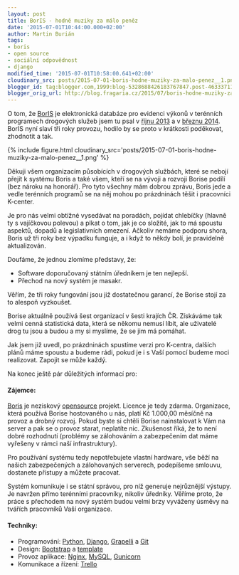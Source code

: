 ```yaml
---
layout: post
title: BorIS - hodně muziky za málo peněz
date: '2015-07-01T10:44:00.000+02:00'
author: Martin Burián
tags:
- boris
- open source
- sociální odpovědnost
- django
modified_time: '2015-07-01T10:58:00.641+02:00'
cloudinary_src: posts/2015-07-01-boris-hodne-muziky-za-malo-penez__1.png
blogger_id: tag:blogger.com,1999:blog-5328688426183767847.post-4633371177603778213
blogger_orig_url: http://blog.fragaria.cz/2015/07/boris-hodne-muziky-za-malo-penez.html
---
```


O tom, že [BorIS](http://www.bor-is.cz/) je elektronická databáze pro
evidenci výkonů v terénních programech drogových služeb jsem tu psal v
[říjnu 2013](http://blog.fragaria.cz/2013/10/boris-nase-svedomi-je-zase-o-trochu.html)
a v
[březnu 2014](http://blog.fragaria.cz/2014/03/boris-moderni-system-pro-nepopularni.html).
BorIS nyní slaví tři roky provozu, hodilo by se proto v krátkosti
poděkovat, zhodnotit a tak.

{% include figure.html cloudinary_src='posts/2015-07-01-boris-hodne-muziky-za-malo-penez__1.png' %}

Děkuji všem organizacím působících v drogových službách, které se nebojí
přejít k systému Boris a také všem, kteří se na vývoji a rozvoji Borise
podílí (bez nároku na honorář). Pro tyto všechny mám dobrou zprávu,
Boris jede a vedle terénních programů se na něj mohou po prázdninách
těšit i pracovníci K-center.

Je pro nás velmi obtížné vysedávat na poradách, pojídat chlebíčky
(hlavně ty s vajíčkovou polevou) a plkat o tom, jak je co složité, jak
to má spoustu aspektů, dopadů a legislativních omezení. Ačkoliv nemáme
podporu shora, Boris už tři roky bez výpadku funguje, a i když to někdy
bolí, je pravidelně aktualizován.

Doufáme, že jednou zlomíme představy, že:

  - Software doporučovaný státním úředníkem je ten nejlepší.
  - Přechod na nový systém je masakr. 

Věřím, že tři roky fungování jsou již dostatečnou garancí, že Borise
stojí za to alespoň vyzkoušet.

Borise aktuálně používá šest organizací v šesti krajích ČR. Získáváme
tak velmi cenná statistická data, která se někomu nemusí líbit, ale
uživatelé drog tu jsou a budou a my si myslíme, že se jim má pomáhat.

Jak jsem již uvedl, po prázdninách spustíme verzi pro K-centra, dalších
plánů máme spoustu a budeme rádi, pokud je i s Vaší pomocí budeme moci
realizovat. Zapojit se může každý.

Na konec ještě pár důležitých informací pro:

#### Zájemce:

[Boris](http://www.bor-is.cz/) je neziskový
[opensource](http://cs.wikipedia.org/wiki/Otev%C5%99en%C3%BD_software)
projekt. Licence je tedy zdarma. Organizace, která používá Borise
hostovaného u nás, platí Kč 1.000,00 měsíčně na provoz a drobný rozvoj.
Pokud byste si chtěli Borise nainstalovat k Vám na server a pak se o
provoz starat, neplatíte nic. Zkušenost říká, že to není dobré
rozhodnutí (problémy se zálohováním a zabezpečením dat máme vyřešeny v
rámci naší infrastruktury).

Pro používání systému tedy nepotřebujete vlastní hardware, vše běží na
našich zabezpečených a zálohovaných serverech, podepíšeme smlouvu,
dostanete přístupy a můžete pracovat.

Systém komunikuje i se státní správou, pro níž generuje nejrůznější
výstupy. Je navržen přímo terénními pracovníky, nikoliv úředníky.
Věříme proto, že práce s přechodem na nový systém budou velmi brzy
vyváženy úsměvy na tvářích pracovníků Vaší organizace.

#### Techniky:

  - Programování: [Python](http://python.cz/),
    [Django](https://www.djangoproject.com/),
    [Grapelli](http://grappelliproject.com/) a
    [Git](http://git-scm.com/)
  - Design: [Bootstrap](http://getbootstrap.com/) a
    [template](https://wrapbootstrap.com/theme/the-story-flat-business-template-WB05N1SL7)
  - Provoz aplikace: [Nginx](http://wiki.nginx.org/),
    [MySQL](http://www.mysql.com/), [Gunicorn](http://gunicorn.org/)
  - Komunikace a řízení:
[Trello](http://trello.com/)
